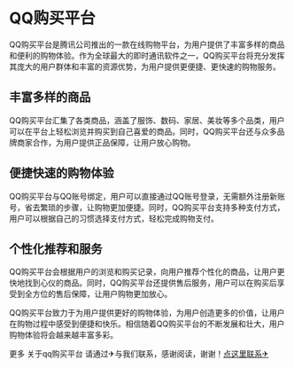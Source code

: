 # QQ购买平台

QQ购买平台是腾讯公司推出的一款在线购物平台，为用户提供了丰富多样的商品和便利的购物体验。作为全球最大的即时通讯软件之一，QQ购买平台将充分发挥其庞大的用户群体和丰富的资源优势，为用户提供更便捷、更快速的购物服务。

## 丰富多样的商品
QQ购买平台汇集了各类商品，涵盖了服饰、数码、家居、美妆等多个品类，用户可以在平台上轻松浏览并购买到自己喜爱的商品。同时，QQ购买平台还与众多品牌商家合作，为用户提供正品保障，让用户放心购物。

## 便捷快速的购物体验
QQ购买平台与QQ账号绑定，用户可以直接通过QQ账号登录，无需额外注册新账号，省去繁琐的步骤，让购物更加便捷。同时，QQ购买平台支持多种支付方式，用户可以根据自己的习惯选择支付方式，轻松完成购物支付。

## 个性化推荐和服务
QQ购买平台会根据用户的浏览和购买记录，向用户推荐个性化的商品，让用户更快地找到心仪的商品。同时，QQ购买平台还提供售后服务，用户可以在购买后享受到全方位的售后保障，让用户购物更加放心。

QQ购买平台致力于为用户提供更好的购物体验，为用户创造更多的价值，让用户在购物过程中感受到便捷和快乐。相信随着QQ购买平台的不断发展和壮大，用户购物体验将会越来越丰富多彩。

更多 关于qq购买平台 请通过✈与我们联系，感谢阅读，谢谢！[点这里联系✈](https://t.me/lianmeng09)